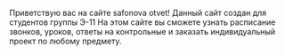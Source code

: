 Приветствую вас на сайте safonova otvet! Данный сайт создан для студентов группы Э-11
На этом сайте вы сможете узнать расписание звонков, уроков, ответы на контрольные и заказать индивидуальный проект по любому предмету.
